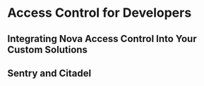 # Access Control for Developers

## Integrating Nova Access Control Into Your Custom Solutions

## Sentry and Citadel